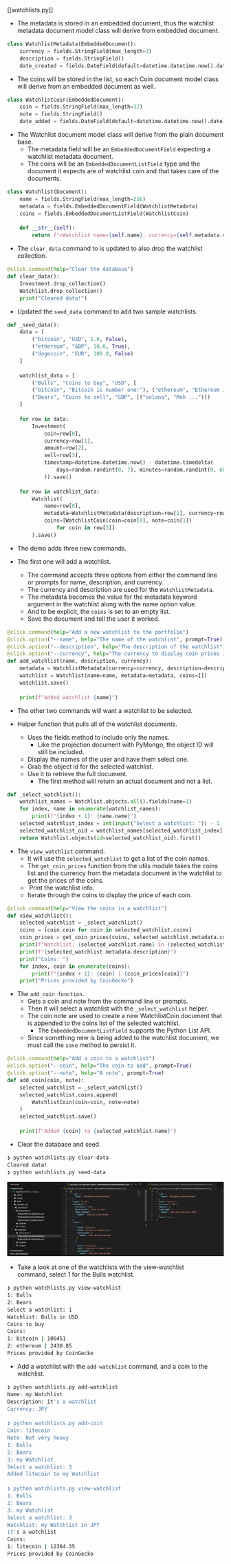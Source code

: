 

[[watchlists.py]]

- The metadata is stored in an embedded document, thus the watchlist metadata document model class will derive from embedded document.

```python
class WatchlistMetadata(EmbeddedDocument):
	currency = fields.StringField(max_length=3)
	description = fields.StringField()
	date_created = fields.DateField(default=datetime.datetime.now().date)
```

- The coins will be stored in the list, so each Coin document model class will derive from an embedded document as well.

```python
class WatchlistCoin(EmbeddedDocument):
	coin = fields.StringField(max_length=32)
	note = fields.StringField()
	date_added = fields.DateField(default=datetime.datetime.now().date)
```

- The Watchlist document model class will derive from the plain document base.
	- The metadata field will be an ```EmbeddedDocumentField``` expecting a watchlist metadata document.
	- The coins will be an ```EmbeddedDocumentListField``` type and the document it expects are of watchlist coin and that takes care of the documents.

```python
class Watchlist(Document):
	name = fields.StringField(max_length=256)
	metadata = fields.EmbeddedDocumentField(WatchlistMetadata)
	coins = fields.EmbeddedDocumentListField(WatchlistCoin)

	def __str__(self):
		return f"<Watchlist name={self.name}, currency={self.metadata.currency} with {len(self.coins)} coin(s)>"
```

- The ```clear_data``` command to is updated to also drop the watchlist collection.

```python
@click.command(help="Clear the database")
def clear_data():
	Investment.drop_collection()
	Watchlist.drop_collection()
	print("Cleared data!")
```

- Updated the ```seed_data``` command to add two sample watchlists.

```python
def _seed_data():
	data = [
		("bitcoin", "USD", 1.0, False),
		("ethereum", "GBP", 10.0, True),
		("dogecoin", "EUR", 100.0, False)
	]

	watchlist_data = [
		("Bulls", "Coins to buy", "USD", [
		("bitcoin", "Bitcoin is number one!"), ("ethereum", "Ethereum is number two!")])
		("Bears", "Coins to sell", "GBP", [("solana", "Meh ...")])
	]

	for row in data:
		Investment(
			coin=row[0],
			currency=row[1],
			amount=row[2],
			sell=row[3],
			timestamp=datetime.datetime.now() - datetime.timedelta(
				days=random.randint(0, 7), minutes=random.randint(0, 60), seconds=random.randint(0, 60)
			)).save()
  
	for row in watchlist_data:
		Watchlist(
			name=row[0],
			metadata=WatchlistMetadata(description=row[1], currency=row[2]),
			coins=[WatchlistCoin(coin=coin[0], note=coin[1])
				for coin in row[3]]
		).save()
```

- The demo adds three new commands. 

- The first one will add a watchlist. 
	- The command accepts three options from either the command line or prompts for name, description, and currency.
	- The currency and description are used for the ```WatchlistMetadata```.
	- The metadata becomes the value for the metadata keyword argument in the watchlist along with the name option value.
	- And to be explicit, the ```coins``` is set to an empty list.
	- Save the document and tell the user it worked.


```python
@click.command(help="Add a new watchlist to the portfolio")
@click.option("--name", help="The name of the watchlist", prompt=True)
@click.option("--description", help="The description of the watchlist", prompt=True)
@click.option("--currency", help="The currency to display coin prices in", prompt=True)
def add_watchlist(name, description, currency):
	metadata = WatchlistMetadata(currency=currency, description=description)
	watchlist = Watchlist(name=name, metadata=metadata, coins=[])
	watchlist.save() 

	print(f"Added watchlist {name}")
```


- The other two commands will want a watchlist to be selected.

- Helper function that pulls all of the watchlist documents.
	- Uses the fields method to include only the names.
		- Like the projection document with PyMongo, the object ID will still be included.
	- Display the names of the user and have them select one.
	- Grab the object id for the selected watchlist.
	- Use it to retrieve the full document.
		- The first method will return an actual document and not a list.

```python
def _select_watchlist():
	watchlist_names = Watchlist.objects.all().fields(name=1)
	for index, name in enumerate(watchlist_names):
		print(f"{index + 1}: {name.name}")
	selected_watchlist_index = int(input("Select a watchlist: ")) - 1
	selected_watchlist_oid = watchlist_names[selected_watchlist_index].id
	return Watchlist.objects(id=selected_watchlist_oid).first()
```

- The ```view_watchlist``` command.
	- It will use the ```selected_watchlist``` to get a list of the coin names.
	- The ```get_coin_prices``` function from the utils module takes the coins list and the currency from the metadata document in the watchlist to get the prices of the coins.
	-  Print the watchlist info.
	- Iterate through the coins to display the price of each coin.
```python
@click.command(help="View the coins in a watchlist")
def view_watchlist():
	selected_watchlist = _select_watchlist()
	coins = [coin.coin for coin in selected_watchlist.coins]
	coin_prices = get_coin_prices(coins, selected_watchlist.metadata.currency.lower())
	print(f"Watchlist: {selected_watchlist.name} in {selected_watchlist.metadata.currency}")
	print(f"{selected_watchlist.metadata.description}")
	print("Coins: ")
	for index, coin in enumerate(coins):
		print(f"{index + 1}: {coin} | {coin_prices[coin]}")
	print("Prices provided by CoinGecko")
```

- The ```add_coin function```.
	- Gets a coin and note from the command line or prompts.
	- Then it will select a watchlist with the ```_select_watchlist``` helper.
	- The coin note are used to create a new WatchlistCoin document that is appended to the coins list of the selected watchlist. 
		- The ```EmbeddedDocumentListField``` supports the Python List API.
	- Since something new is being added to the watchlist document, we must call the ```save``` method to persist it. 

```python
@click.command(help="Add a coin to a watchlist")
@click.option("--coin", help="The coin to add", prompt=True)
@click.option("--note", help="A note", prompt=True)
def add_coin(coin, note):
	selected_watchlist = _select_watchlist()
	selected_watchlist.coins.append(
		WatchlistCoin(coin=coin, note=note)
	)
	selected_watchlist.save()

	print(f"Added {coin} to {selected_watchlist.name}")
```

- Clear the database and seed.

```bash
❯ python watchlists.py clear-data
Cleared data!
❯ python watchlists.py seed-data
```

![](../images/seed-watchlist-success.png)

- Take a look at one of the watchlists with the view‑watchlist command, select 1 for the Bulls watchlist.

```bash
❯ python watchlists.py view-watchlist
1: Bulls
2: Bears
Select a watchlist: 1
Watchlist: Bulls in USD
Coins to buy
Coins: 
1: bitcoin | 106451
2: ethereum | 2430.85
Prices provided by CoinGecko
```

- Add a watchlist with the ```add‑watchlist``` command, and a coin to the watchlist.

```bash
❯ python watchlists.py add-watchlist
Name: my Watchlist
Description: it's a watchlist
Currency: JPY

❯ python watchlists.py add-coin
Coin: litecoin
Note: Not very heavy
1: Bulls
2: Bears
3: my Watchlist
Select a watchlist: 3
Added litecoin to my Watchlist

❯ python watchlists.py view-watchlist
1: Bulls
2: Bears
3: my Watchlist
Select a watchlist: 3
Watchlist: my Watchlist in JPY
it's a watchlist
Coins: 
1: litecoin | 12364.35
Prices provided by CoinGecko
```
